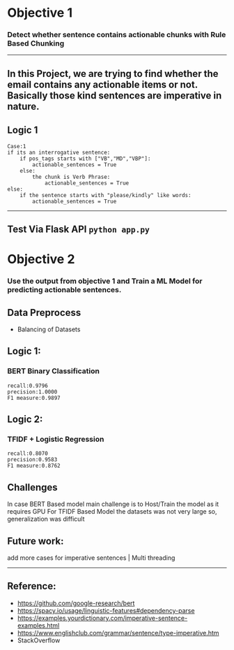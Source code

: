 # Objective 1
### Detect whether sentence contains actionable chunks with Rule Based Chunking
---------------------------------------------------------------------------

In this Project, we are trying to find whether the email contains any actionable items or not.
Basically those kind sentences are imperative in nature.
---------------------------------------------------------------------------
## Logic 1

```
Case:1
if its an interrogative sentence:
	if pos_tags starts with ["VB","MD","VBP"]:
		actionable_sentences = True
	else:
		the chunk is Verb Phrase:
			actionable_sentences = True
else:
	if the sentence starts with "please/kindly" like words:
		actionable_sentences = True

```

---------------------------------------------------------------------------
Test Via Flask API
```python app.py```
---------------------------------------------------------------------------

# Objective 2
### Use the output from objective 1 and Train a ML Model for predicting actionable sentences.

## Data Preprocess
- Balancing of Datasets

## Logic 1:
### BERT Binary Classification 
```
recall:0.9796
precision:1.0000
F1 measure:0.9897
```

## Logic 2:
### TFIDF + Logistic Regression
```
recall:0.8070
precision:0.9583
F1 measure:0.8762
```

## Challenges
In case BERT Based model main challenge is to Host/Train the model as it requires GPU
For TFIDF Based Model the datasets was not very large so, generalization was difficult

## Future work:
add more cases for imperative sentences |
Multi threading

---------------------------------------------------------------------------

## Reference:
- https://github.com/google-research/bert
- https://spacy.io/usage/linguistic-features#dependency-parse
- https://examples.yourdictionary.com/imperative-sentence-examples.html
- https://www.englishclub.com/grammar/sentence/type-imperative.htm
- StackOverflow